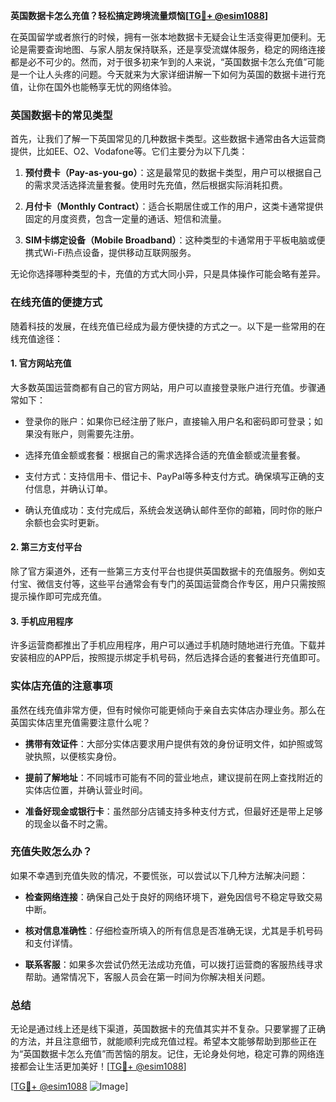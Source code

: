 **英国数据卡怎么充值？轻松搞定跨境流量烦恼[[TG💪+ @esim1088](https://t.me/s/esim1088)]**

在英国留学或者旅行的时候，拥有一张本地数据卡无疑会让生活变得更加便利。无论是需要查询地图、与家人朋友保持联系，还是享受流媒体服务，稳定的网络连接都是必不可少的。然而，对于很多初来乍到的人来说，“英国数据卡怎么充值”可能是一个让人头疼的问题。今天就来为大家详细讲解一下如何为英国的数据卡进行充值，让你在国外也能畅享无忧的网络体验。

### 英国数据卡的常见类型

首先，让我们了解一下英国常见的几种数据卡类型。这些数据卡通常由各大运营商提供，比如EE、O2、Vodafone等。它们主要分为以下几类：

1. **预付费卡（Pay-as-you-go）**：这是最常见的数据卡类型，用户可以根据自己的需求灵活选择流量套餐。使用时先充值，然后根据实际消耗扣费。
   
2. **月付卡（Monthly Contract）**：适合长期居住或工作的用户，这类卡通常提供固定的月度资费，包含一定量的通话、短信和流量。

3. **SIM卡绑定设备（Mobile Broadband）**：这种类型的卡通常用于平板电脑或便携式Wi-Fi热点设备，提供移动互联网服务。

无论你选择哪种类型的卡，充值的方式大同小异，只是具体操作可能会略有差异。

### 在线充值的便捷方式

随着科技的发展，在线充值已经成为最方便快捷的方式之一。以下是一些常用的在线充值途径：

#### 1. 官方网站充值

大多数英国运营商都有自己的官方网站，用户可以直接登录账户进行充值。步骤通常如下：

- 登录你的账户：如果你已经注册了账户，直接输入用户名和密码即可登录；如果没有账户，则需要先注册。
  
- 选择充值金额或套餐：根据自己的需求选择合适的充值金额或流量套餐。

- 支付方式：支持信用卡、借记卡、PayPal等多种支付方式。确保填写正确的支付信息，并确认订单。

- 确认充值成功：支付完成后，系统会发送确认邮件至你的邮箱，同时你的账户余额也会实时更新。

#### 2. 第三方支付平台

除了官方渠道外，还有一些第三方支付平台也提供英国数据卡的充值服务。例如支付宝、微信支付等，这些平台通常会有专门的英国运营商合作专区，用户只需按照提示操作即可完成充值。

#### 3. 手机应用程序

许多运营商都推出了手机应用程序，用户可以通过手机随时随地进行充值。下载并安装相应的APP后，按照提示绑定手机号码，然后选择合适的套餐进行充值即可。

### 实体店充值的注意事项

虽然在线充值非常方便，但有时候你可能更倾向于亲自去实体店办理业务。那么在英国实体店里充值需要注意什么呢？

- **携带有效证件**：大部分实体店要求用户提供有效的身份证明文件，如护照或驾驶执照，以便核实身份。

- **提前了解地址**：不同城市可能有不同的营业地点，建议提前在网上查找附近的实体店位置，并确认营业时间。

- **准备好现金或银行卡**：虽然部分店铺支持多种支付方式，但最好还是带上足够的现金以备不时之需。

### 充值失败怎么办？

如果不幸遇到充值失败的情况，不要慌张，可以尝试以下几种方法解决问题：

- **检查网络连接**：确保自己处于良好的网络环境下，避免因信号不稳定导致交易中断。

- **核对信息准确性**：仔细检查所填入的所有信息是否准确无误，尤其是手机号码和支付详情。

- **联系客服**：如果多次尝试仍然无法成功充值，可以拨打运营商的客服热线寻求帮助。通常情况下，客服人员会在第一时间为你解决相关问题。

### 总结

无论是通过线上还是线下渠道，英国数据卡的充值其实并不复杂。只要掌握了正确的方法，并且注意细节，就能顺利完成充值过程。希望本文能够帮助到那些正在为“英国数据卡怎么充值”而苦恼的朋友。记住，无论身处何地，稳定可靠的网络连接都会让生活更加美好！[[TG💪+ @esim1088](https://t.me/s/esim1088)]

[[TG💪+ @esim1088](https://t.me/s/esim1088) ![Image](https://i.postimg.cc/4NQfJmqS/Snipaste-2025-05-13-00-14-12.png)]